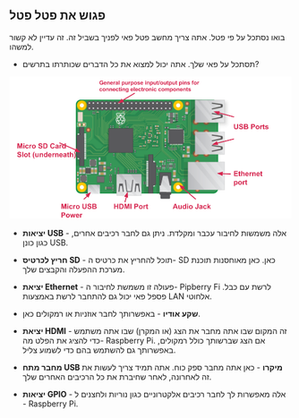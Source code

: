 ## פגוש את פטל פטל

בואו נסתכל על פי פטל. אתה צריך מחשב פטל פאי לפניך בשביל זה. זה עדיין לא קשור למשהו.

+ תסתכל על פאי שלך. אתה יכול למצוא את כל הדברים שכותרתו בתרשים?

![צילום מסך](images/pi-labelled-names.png)

+ **יציאות USB** - אלה משמשות לחיבור עכבר ומקלדת. ניתן גם לחבר רכיבים אחרים, כגון כונן USB.

+ **חריץ לכרטיס SD** - תוכל להחריץ את כרטיס ה- SD כאן. כאן מאוחסנות תוכנת מערכת ההפעלה והקבצים שלך.

+ **יציאת Ethernet** - פעולה זו משמשת לחיבור ה- Pipberry Fi לרשת עם כבל. פספל פאי יכול גם להתחבר לרשת באמצעות LAN אלחוטי.

+ **שקע אודיו** - באפשרותך לחבר אוזניות או רמקולים כאן.

+ **יציאת HDMI** - זה המקום שבו אתה מחבר את הצג (או המקרן) שבו אתה משתמש כדי להציג את הפלט מה- Raspberry Pi. אם הצג שברשותך כולל רמקולים, באפשרותך גם להשתמש בהם כדי לשמוע צליל.

+ **מחבר מתח USB מיקרו** - כאן אתה מחבר ספק כוח. אתה תמיד צריך לעשות את זה לאחרונה, לאחר שחיברת את כל הרכיבים האחרים שלך.

+ **יציאות GPIO** - אלה מאפשרות לך לחבר רכיבים אלקטרוניים כגון נוריות ולחצנים ל - Raspberry Pi.